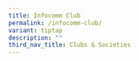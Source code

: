 ```yaml
---
title: Infocomm Club
permalink: /infocomm-club/
variant: tiptap
description: ""
third_nav_title: Clubs & Societies
---
```

